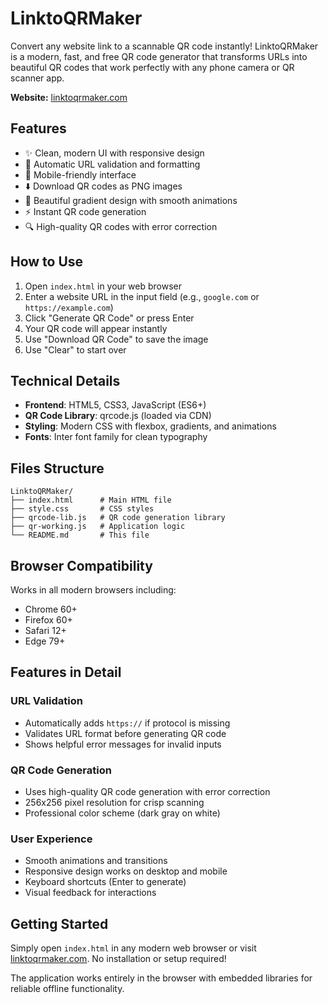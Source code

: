 # LinktoQRMaker

Convert any website link to a scannable QR code instantly! LinktoQRMaker is a modern, fast, and free QR code generator that transforms URLs into beautiful QR codes that work perfectly with any phone camera or QR scanner app.

**Website:** [linktoqrmaker.com](https://linktoqrmaker.com)

## Features

- ✨ Clean, modern UI with responsive design
- 🔗 Automatic URL validation and formatting
- 📱 Mobile-friendly interface
- ⬇️ Download QR codes as PNG images
- 🎨 Beautiful gradient design with smooth animations
- ⚡ Instant QR code generation
- 🔍 High-quality QR codes with error correction

## How to Use

1. Open `index.html` in your web browser
2. Enter a website URL in the input field (e.g., `google.com` or `https://example.com`)
3. Click "Generate QR Code" or press Enter
4. Your QR code will appear instantly
5. Use "Download QR Code" to save the image
6. Use "Clear" to start over

## Technical Details

- **Frontend**: HTML5, CSS3, JavaScript (ES6+)
- **QR Code Library**: qrcode.js (loaded via CDN)
- **Styling**: Modern CSS with flexbox, gradients, and animations
- **Fonts**: Inter font family for clean typography

## Files Structure

```
LinktoQRMaker/
├── index.html      # Main HTML file
├── style.css       # CSS styles  
├── qrcode-lib.js   # QR code generation library
├── qr-working.js   # Application logic
└── README.md       # This file
```

## Browser Compatibility

Works in all modern browsers including:
- Chrome 60+
- Firefox 60+
- Safari 12+
- Edge 79+

## Features in Detail

### URL Validation
- Automatically adds `https://` if protocol is missing
- Validates URL format before generating QR code
- Shows helpful error messages for invalid inputs

### QR Code Generation
- Uses high-quality QR code generation with error correction
- 256x256 pixel resolution for crisp scanning
- Professional color scheme (dark gray on white)

### User Experience
- Smooth animations and transitions
- Responsive design works on desktop and mobile
- Keyboard shortcuts (Enter to generate)
- Visual feedback for interactions

## Getting Started

Simply open `index.html` in any modern web browser or visit [linktoqrmaker.com](https://linktoqrmaker.com). No installation or setup required!

The application works entirely in the browser with embedded libraries for reliable offline functionality.
